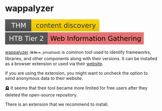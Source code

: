 # wappalyzer

[![contentdiscovery](../../../../_badges/thm/contentdiscovery.svg)](https://tryhackme.com/room/contentdiscovery)
[![web_information_gathering](../../../../_badges/htb/web_information_gathering.svg)](https://academy.hackthebox.com/course/preview/information-gathering---web-edition)

<div class="row row-cols-lg-2"><div>

[wappalyzer](https://github.com/wappalyzer/wappalyzer) <small>(<s>8.1k ⭐</s>, privatised)</small> is common tool used to identify frameworks, libraries, and other components along with their versions. It can be installed as a browser extension or used via their [website](https://www.wappalyzer.com/). 

If you are using the extension, you might want to uncheck the option to send anonymous data to their website.

🪦 It seems that their tool became more limited for free users after they deleted the open-source repository.
</div><div>

There is an extension that we recommend to install.
</div></div>